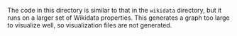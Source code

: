 The code in this directory is similar to that in the `wikidata` directory, but it runs on a larger set of Wikidata properties.  This generates a graph too large to visualize well, so visualization files are not generated.
